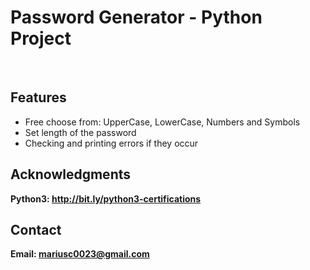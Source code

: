 <h1>Password Generator - Python Project</h1>
<br>
<h2>Features</h2>
<ul>
    <li> Free choose from: UpperCase, LowerCase, Numbers and Symbols</li>
    <li> Set length of the password </li>
    <li>Checking and printing errors if they occur</li>
    
</ul>


<h2>Acknowledgments</h2>

<b> Python3: http://bit.ly/python3-certifications <b>
<br>


<h2>Contact</h2>

<b> Email: mariusc0023@gmail.com </b>
